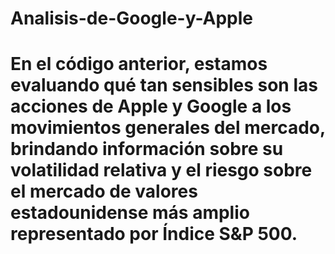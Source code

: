 # Analisis-de-Google-y-Apple
# En el código anterior, estamos evaluando qué tan sensibles son las acciones de Apple y Google a los movimientos generales del mercado, brindando información sobre su volatilidad relativa y el riesgo sobre el mercado de valores estadounidense más amplio representado por Índice S&P 500.
